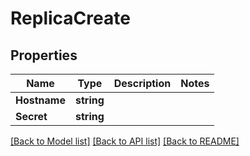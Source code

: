 # ReplicaCreate

## Properties
Name | Type | Description | Notes
------------ | ------------- | ------------- | -------------
**Hostname** | **string** |  | 
**Secret** | **string** |  | 

[[Back to Model list]](../README.md#documentation-for-models) [[Back to API list]](../README.md#documentation-for-api-endpoints) [[Back to README]](../README.md)



